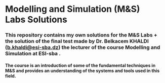 # Modelling and Simulation (M&S) Labs Solutions
### This repository contains my own solutions for the M&S Labs + the solution of the final test made by Dr. Belkacem KHALDI (b.khaldi@esi-sba.dz) the lecturer of the course Modelling and Simulation at ESI-sba .
#### The course is an introduction of some of the fundamental techniques in M&S and provides an understanding of the systems and tools used in this field.
